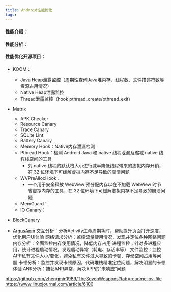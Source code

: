 ```yaml
---
title: Android性能优化
tags:
---
```


#### 性能介绍：


#### 性能分析：


#### 性能优化开源项目：

+ KOOM：
  + Java Heap泄露监控（周期性查询Java堆内存、线程数、文件描述符数等资源占用情况）
  + Native Heap泄露监控
  + Thread泄露监控（hook pthread_create/pthread_exit）

+ Matrix
  + APK Checker
  + Resource Canary
  + Trace Canary
  + SQLite Lint
  + Battery Canary
  + Memory Hook：Native内存泄漏检测
  + Pthread Hook：检测 Android Java 和 native 线程泄漏及缩减 native 线程栈空间的工具
    + 对 native 线程的默认栈大小进行减半降低线程带来的虚拟内存开销，在 32 位环境下可缓解虚拟内存不足导致的崩溃问题
  + WVPreAllocHook：
    + 一个用于安全释放 WebView 预分配内存以在不加载 WebView 时节省虚拟内存的工具，在 32 位环境下可缓解虚拟内存不足导致的崩溃问题
  + MemGuard：
  + IO Canary：


+ BlockCanary
+ [ArgusApm](https://github.com/Qihoo360/ArgusAPM)
    交互分析：分析Activity生命周期耗时，帮助提升页面打开速度，优化用户UI体验
    网络请求分析：监控流量使用情况，发现并定位各种网络问题
    内存分析：全面监控内存使用情况，降低内存占用
    进程监控：针对多进程应用，统计进程启动情况，发现启动异常（耗电、存活率等）
    文件监控：监控APP私有文件大小/变化，避免私有文件过大导致的卡顿、存储空间占用等问题
    卡顿分析：监控并发现卡顿原因，代码堆栈精准定位问题，解决明显的卡顿体验
    ANR分析：捕获ANR异常，解决APP的“未响应”问题


https://github.com/zhengmin1989/TheSevenWeapons?tab=readme-ov-file
https://www.linuxjournal.com/article/6100